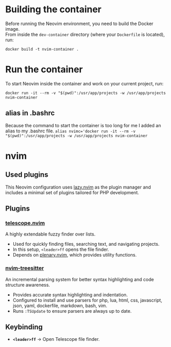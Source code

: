 # Building the container

Before running the Neovim environment, you need to build the Docker image.  
From inside the `dev-container` directory (where your `Dockerfile` is located), run:

`docker build -t nvim-container .`

# Run the container

To start Neovim inside the container and work on your current project, run:

`docker run -it --rm -v "$(pwd)":/usr/app/projects -w /usr/app/projects nvim-container`

## alias in .bashrc

Because the command to start the container is too long for me I added an alias to my .bashrc file.
`alias nvimc='docker run -it --rm -v "$(pwd)":/usr/app/projects -w /usr/app/projects nvim-container`

# nvim

## Used plugins

This Neovim configuration uses [lazy.nvim](https://github.com/folke/lazy.nvim) as the plugin manager and includes a minimal set of plugins tailored for PHP development.

## Plugins

### [telescope.nvim](https://github.com/nvim-telescope/telescope.nvim)
A highly extendable fuzzy finder over lists.  
- Used for quickly finding files, searching text, and navigating projects.  
- In this setup, `<leader>ff` opens the file finder.  
- Depends on [plenary.nvim](https://github.com/nvim-lua/plenary.nvim), which provides utility functions.

### [nvim-treesitter](https://github.com/nvim-treesitter/nvim-treesitter)
An incremental parsing system for better syntax highlighting and code structure awareness.  
- Provides accurate syntax highlighting and indentation.  
- Configured to install and use parsers for php, lua, html, css, javascript, json, yaml, dockerfile, markdown, bash, vim.  
- Runs `:TSUpdate` to ensure parsers are always up to date.

## Keybinding

- **`<leader>ff`** → Open Telescope file finder.
